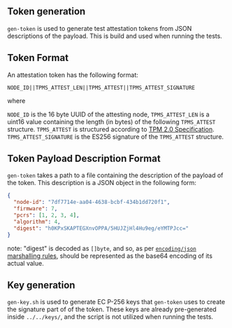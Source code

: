 ## Token generation

`gen-token` is used to generate test attestation tokens from JSON descriptions
of the payload. This is build and used when running the tests.

## Token Format

An attestation token has the following format:

    NODE_ID||TPMS_ATTEST_LEN||TPMS_ATTEST||TPMS_ATTEST_SIGNATURE

where

`NODE_ID` is the 16 byte UUID of the attesting node, `TPMS_ATTEST_LEN` is a
uint16 value containing the length (in bytes) of the following `TPMS_ATTEST`
structure. `TPMS_ATTEST` is structured according to
[TPM 2.0
Specification](https://trustedcomputinggroup.org/wp-content/uploads/TCG_TPM2_r1p59_Part2_Structures_pub.pdf).
`TPMS_ATTEST_SIGNATURE` is the ES256 signature of the `TPMS_ATTEST` structure.

## Token Payload Description Format

`gen-token` takes a path to a file containing the description of the payload
of the token. This description is a JSON object in the following form:

```json
{
  "node-id": "7df7714e-aa04-4638-bcbf-434b1dd720f1",
  "firmware": 7,
  "pcrs": [1, 2, 3, 4],
  "algorithm": 4,
  "digest": "h0KPxSKAPTEGXnvOPPA/5HUJZjHl4Hu9eg/eYMTPJcc="
}
```

note: "digest" is decoded as `[]byte`, and so, as per
[`encoding/json` marshalling rules](https://pkg.go.dev/encoding/json#Marshal),
should be represented as the base64 encoding of its actual value.

## Key generation

`gen-key.sh` is used to generate EC P-256 keys that `gen-token` uses to create
the signature part of of the token. These keys are already pre-generated inside
`../../keys/`, and the script is not utilized when running the tests.
